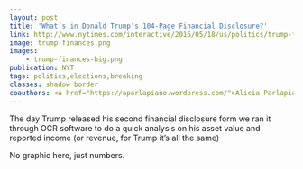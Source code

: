 ```yaml
---
layout: post
title: 'What’s in Donald Trump’s 104-Page Financial Disclosure?'
link: http://www.nytimes.com/interactive/2016/05/18/us/politics/trump-financial-disclosure.html
image: trump-finances.png
images:
    - trump-finances-big.png
publication: NYT
tags: politics,elections,breaking
classes: shadow border
coauthors: <a href="https://aparlapiano.wordpress.com/">Alicia Parlapiano</a> & <a href="https://twitter.com/karenyourish">Karen Yourish</a>
---
```


The day Trump released his second financial disclosure form we ran it through OCR software to do a quick analysis on his asset value and reported income (or revenue, for Trump it’s all the same)

No graphic here, just numbers.
